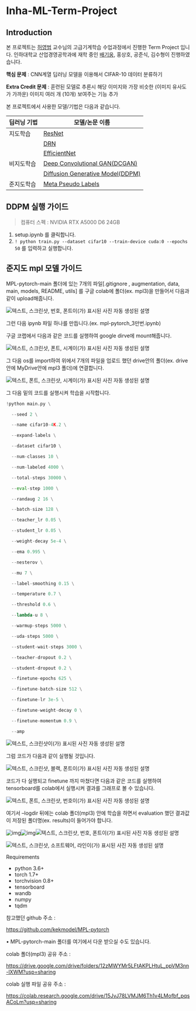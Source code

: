 # Inha-ML-Term-Project

## Introduction

본 프로젝트는 [허영범](https://sites.google.com/inha.ac.kr/orail/home?authuser=0) 교수님의 고급기계학습 수업과정에서 진행한 Term Project 입니다. 인하대학교 산업경영공학과에 재학 중인 [배기웅](https://keywoongbae.github.io/), 홍상호, 공준식, 김수형이 진행하였습니다.

**핵심 문제** : CNN계열 딥러닝 모델을 이용해서 CIFAR-10 데이터 분류하기

**Extra Credit 문제** : 훈련된 모델로 추론시 해당 이미지와 가장 비슷한 (이미지 유사도가 가까운) 이미지 여러 개 (10개) 보여주는 기능 추가

본 프로젝트에서 사용한 모델/기법은 다음과 같습니다. 



| 딥러닝 기법 | 모델/논문 이름                                               |
| :---------- | ------------------------------------------------------------ |
| 지도학습    | [ResNet](https://openaccess.thecvf.com/content_cvpr_2016/html/He_Deep_Residual_Learning_CVPR_2016_paper.html) |
|             | [DRN](https://openaccess.thecvf.com/content_cvpr_2017/html/Yu_Dilated_Residual_Networks_CVPR_2017_paper.html) |
|             | [EfficientNet](http://proceedings.mlr.press/v97/tan19a.html) |
| 비지도학습  | [Deep Convolutional GAN(DCGAN)](https://arxiv.org/abs/1511.06434) |
|             | [Diffusion Generative Model(DDPM)](https://proceedings.neurips.cc/paper/2020/hash/4c5bcfec8584af0d967f1ab10179ca4b-Abstract.html) |
| 준지도학습  | [Meta Pseudo Labels](https://openaccess.thecvf.com/content/CVPR2021/html/Pham_Meta_Pseudo_Labels_CVPR_2021_paper.html) |



## DDPM 실행 가이드

>  컴퓨터 스펙 : NVIDIA RTX A5000 D6 24GB

1. setup.ipynb 를 클릭합니다.
2. `! python train.py --dataset cifar10 --train-device cuda:0 --epochs 50` 를 입력하고 실행합니다.



## 준지도 mpl 모델 가이드

MPL-pytorch-main 폴더에 있는  7개의 파일[.gitignore , augmentation, data, main, models, README, utils] 를 구글 colab에 폴더(ex. mpl3)을 만들어서 다음과 같이 upload해줍니다.

![텍스트, 스크린샷, 번호, 폰트이(가) 표시된 사진  자동 생성된 설명](img/clip_image001.png)

그런 다음 ipynb 파일 하나를 만듭니다.(ex. mpl-pytorch_3만번.ipynb) 

구글 코랩에서 다음과 같은 코드를 실행하여 google dirve에 mount해줍니다.

![텍스트, 스크린샷, 폰트, 시계이(가) 표시된 사진  자동 생성된 설명](img/clip_image002.png)

그 다음 os를 import하여 위에서 7개의 파일을 업로드 했던 drive안의 폴더(ex. drive 안에 MyDrive안에 mpl3 폴더)에 연결합니다.

![텍스트, 폰트, 스크린샷, 시계이(가) 표시된 사진  자동 생성된 설명](img/clip_image003.png)

그 다음 밑의 코드를 실행시켜 학습을 시작합니다.

 ```python
 !python main.py \
 
   --seed 2 \
 
   --name cifar10-4K.2 \
 
   --expand-labels \
 
   --dataset cifar10 \
 
   --num-classes 10 \
 
   --num-labeled 4000 \
 
   --total-steps 30000 \
 
   --eval-step 1000 \
 
   --randaug 2 16 \
 
   --batch-size 128 \
 
   --teacher_lr 0.05 \
 
   --student_lr 0.05 \
 
   --weight-decay 5e-4 \
 
   --ema 0.995 \
 
   --nesterov \
 
   --mu 7 \
 
   --label-smoothing 0.15 \
 
   --temperature 0.7 \
 
   --threshold 0.6 \
 
   --lambda-u 8 \
 
   --warmup-steps 5000 \
 
   --uda-steps 5000 \
 
   --student-wait-steps 3000 \
 
   --teacher-dropout 0.2 \
 
   --student-dropout 0.2 \
 
   --finetune-epochs 625 \
 
   --finetune-batch-size 512 \
 
   --finetune-lr 3e-5 \
 
   --finetune-weight-decay 0 \
 
   --finetune-momentum 0.9 \
 
   --amp
 ```

 

![텍스트, 스크린샷이(가) 표시된 사진  자동 생성된 설명](img/clip_image004.png)

 

그럼 코드가 다음과 같이 실행될 것입니다.

![텍스트, 스크린샷, 블랙, 폰트이(가) 표시된 사진  자동 생성된 설명](img/clip_image005.png)

 

코드가 다 실행되고 finetune 까지 마쳤다면 다음과 같은 코드를 실행하여 tensorboard를 colab에서 실행시켜 결과를 그래프로 볼 수 있습니다.

![텍스트, 폰트, 스크린샷, 번호이(가) 표시된 사진  자동 생성된 설명](img/clip_image006.png)

여기서 –logdir 뒤에는 colab 폴더(mpl3) 안에 학습을 하면서 evaluation 했던 결과값이 저장된 폴더명(ex. results)이 들어가야 합니다.

![img](file:////Users/keywoongbae/Library/Group%20Containers/UBF8T346G9.Office/TemporaryItems/msohtmlclip/clip_image007.png)![img](file:////Users/keywoongbae/Library/Group%20Containers/UBF8T346G9.Office/TemporaryItems/msohtmlclip/clip_image007.png)![텍스트, 스크린샷, 번호, 폰트이(가) 표시된 사진  자동 생성된 설명](img/clip_image008.png)



![텍스트, 스크린샷, 소프트웨어, 라인이(가) 표시된 사진  자동 생성된 설명](img/clip_image009.png)

 

 

Requirements

- python 3.6+
- torch 1.7+
- torchvision 0.8+
- tensorboard
- wandb
- numpy
- tqdm

 

참고했던 github 주소 :

https://github.com/kekmodel/MPL-pytorch

• MPL-pytorch-main 폴더를 여기에서 다운 받으실 수도 있습니다.

 

colab 폴더(mpl3) 공유 주소 :

https://drive.google.com/drive/folders/12zMWYMr5LFtAKPLHtuL_ppVM3nn-lXWM?usp=sharing

 

colab 실행 파일 공유 주소 :

https://colab.research.google.com/drive/15JvJ78LVMJM6Th1v4LMofbf_pqsACoLm?usp=sharing

 
